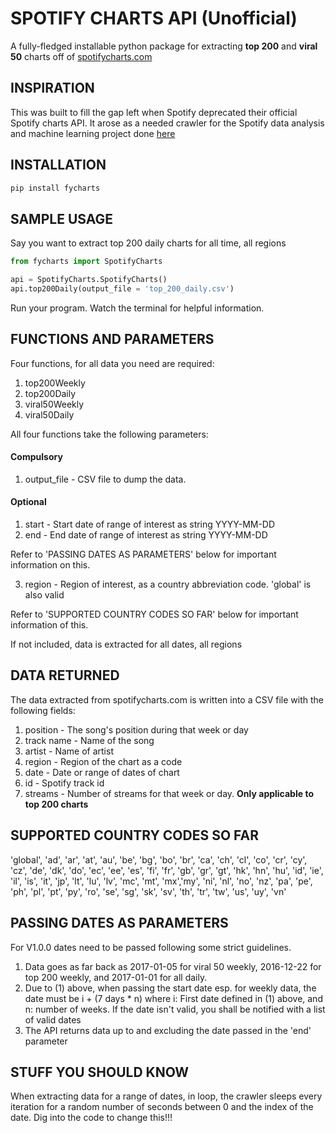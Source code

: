 # SPOTIFY CHARTS API (Unofficial)
A fully-fledged installable python package for extracting **top 200** and **viral 50** charts off of [spotifycharts.com](http://spotifycharts.com)

## INSPIRATION
This was built to fill the gap left when Spotify deprecated their official Spotify charts API. It arose as a needed crawler for the Spotify data analysis and machine learning project done [here](bit.ly/incitefuldata)

## INSTALLATION
```bash
pip install fycharts
```


## SAMPLE USAGE
Say you want to extract top 200 daily charts for all time, all regions
```python
from fycharts import SpotifyCharts 

api = SpotifyCharts.SpotifyCharts()
api.top200Daily(output_file = 'top_200_daily.csv')
```
Run your program. 
Watch the terminal for helpful information.

## FUNCTIONS AND PARAMETERS
Four functions, for all data you need are required:
1. top200Weekly
2. top200Daily
3. viral50Weekly
4. viral50Daily

All four functions take the following parameters:
#### Compulsory
1. output_file - CSV file to dump the data. 

#### Optional
1. start - Start date of range of interest as string YYYY-MM-DD
2. end - End date of range of interest as string YYYY-MM-DD

Refer to 'PASSING DATES AS PARAMETERS' below for important information on this.

3. region - Region of interest, as a country abbreviation code. 'global' is also valid

Refer to 'SUPPORTED COUNTRY CODES SO FAR' below for important information of this.

If not included, data is extracted for all dates, all regions

## DATA RETURNED
The data extracted from spotifycharts.com is written into a CSV file with the following fields:
1. position - The song's position during that week or day
2. track name - Name of the song
3. artist - Name of artist
4. region - Region of the chart as a code
5. date - Date or range of dates of chart
6. id - Spotify track id
7. streams - Number of streams for that week or day. **Only applicable to top 200 charts**

## SUPPORTED COUNTRY CODES SO FAR
'global', 'ad', 'ar', 'at', 'au', 'be', 'bg', 'bo', 'br', 'ca', 'ch', 'cl', 'co', 'cr', 'cy', 'cz', 'de', 'dk', 'do', 'ec', 'ee', 'es', 'fi', 'fr', 'gb', 'gr', 'gt', 'hk', 'hn', 'hu', 'id', 'ie', 'il', 'is', 'it', 'jp', 'lt', 'lu', 'lv', 'mc', 'mt', 'mx','my', 'ni', 'nl', 'no', 'nz', 'pa', 'pe', 'ph', 'pl', 'pt', 'py', 'ro', 'se', 'sg', 'sk', 'sv', 'th', 'tr', 'tw', 'us', 'uy', 'vn'

## PASSING DATES AS PARAMETERS
For V1.0.0 dates need to be passed following some strict guidelines.
1. Data goes as far back as 2017-01-05 for viral 50 weekly, 2016-12-22 for top 200 weekly, and 2017-01-01 for all daily.
2. Due to (1) above, when passing the start date esp. for weekly data, the date must be i + (7 days * n) where i: First date defined in (1) above, and n: number of weeks.
If the date isn't valid, you shall be notified with a list of valid dates
3. The API returns data up to and excluding the date passed in the 'end' parameter

## STUFF YOU SHOULD KNOW
When extracting data for a range of dates, in loop, the crawler sleeps every iteration for a random number of seconds between 0 and the index of the date. Dig into the code to change this!!!

